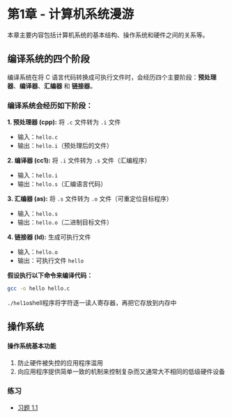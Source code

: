 # 第1章 - 计算机系统漫游

本章主要内容包括计算机系统的基本结构、操作系统和硬件之间的关系等。

## 编译系统的四个阶段

编译系统在将 C 语言代码转换成可执行文件时，会经历四个主要阶段：**预处理器**、**编译器**、**汇编器** 和 **链接器**。

### 编译系统会经历如下阶段：
**1. 预处理器 (cpp):** 将 `.c` 文件转为 `.i` 文件  
* 输入：`hello.c`  
* 输出：`hello.i`（预处理后的文件）

**2. 编译器 (cc1):** 将 `.i` 文件转为 `.s` 文件（汇编程序）  
* 输入：`hello.i`  
* 输出：`hello.s`（汇编语言代码）

**3.  汇编器 (as):** 将 `.s` 文件转为 `.o` 文件（可重定位目标程序）  
* 输入：`hello.s`  
* 输出：`hello.o`（二进制目标文件）

**4.  链接器 (ld):** 生成可执行文件  
* 输入：`hello.o`  
* 输出：可执行文件 `hello`

**假设执行以下命令来编译代码：**

```bash
gcc -o hello hello.c
```
`./hel1o`shell程序将字符逐一读人寄存器，再把它存放到内存中
## 操作系统
#### 操作系统基本功能

1. 防止硬件被失控的应用程序滥用
2. 向应用程序提供简单一致的机制来控制复杂而又通常大不相同的低级硬件设备
### 练习
- [习题 1.1](../exercises/chapter1/main.c)
